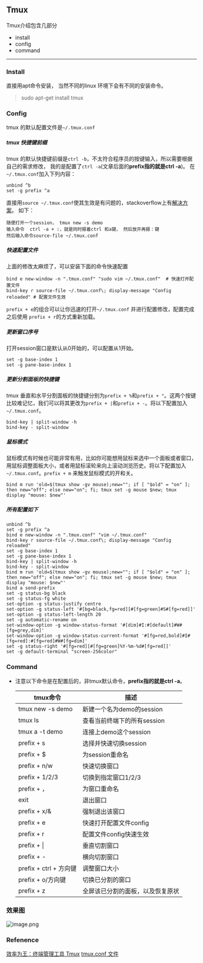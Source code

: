 ## Tmux
Tmux介绍包含几部分
* install
* config
* command
---
### Install
直接用apt命令安装， 当然不同的linux 环境下会有不同的安装命令。
> sudo apt-get install tmux
### Config
tmux 的默认配置文件是`~/.tmux.conf`
##### tmux 快捷键前缀
tmux 的默认快捷键前缀是`ctrl -b`，不太符合程序员的按键输入，所以需要根据自己的需求修改， 我的是配置了`ctrl -a`(文章后面的**prefix指的就是ctrl -a**)。
在`~/.tmux.conf`加入下列内容：
```
unbind ^b 
set -g prefix ^a
```
直接用`source ~/.tmux.conf`使其生效是有问题的，stackoverflow上有[解决方案](https://stackoverflow.com/questions/17041647/unable-to-source-tmux-conf)。
如下：
```
随便打开一个session， tmux new -s demo
输入命令  ctrl -a + :，就是同时摁着ctrl 和a键， 然后放开再摁：键
然后输入命令source-file ~/.tmux.conf
```

##### 快速配置文件
上面的修改太麻烦了，可以安装下面的命令快速配置
```
bind e new-window -n ".tmux.conf" "sudo vim ~/.tmux.conf"  # 快速打开配置文件
bind-key r source-file ~/.tmux.conf\; display-message "Config reloaded" # 配置文件生效
```

`prefix + e`的组合可以让你迅速的打开`~/.tmux.conf` 并进行配置修改，配置完成之后使用 `prefix + r`的方式重新加载。
##### 更新窗口序号
打开session窗口是默认从0开始的，可以配置从1开始。
```
set -g base-index 1         
set -g pane-base-index 1 
```

##### 更新分割面板的快捷键
tmux 垂直和水平分割面板的快捷键分别为`prefix + %`和`prefix + "`。这两个按键比较难记忆，我们可以将其更改为`prefix + |`和`prefix + -`。将以下配置加入 `~/.tmux.conf`。
```
bind-key | split-window -h 
bind-key - split-window
```
##### 鼠标模式
鼠标模式有时候也可能非常有用，比如你可能想用鼠标来选中一个面板或者窗口，用鼠标调整面板大小，或者用鼠标滚轮来向上滚动浏览历史。将以下配置加入 `~/.tmux.conf`。`prefix + m` 来触发鼠标模式的开和关。
```
bind m run 'old=$(tmux show -gv mouse);new=""; if [ "$old" = "on" ]; then new="off"; else new="on"; fi; tmux set -g mouse $new; tmux display "mouse: $new"'
```
##### 所有配置如下
```
unbind ^b
set -g prefix ^a
bind e new-window -n ".tmux.conf" "vim ~/.tmux.conf"
bind-key r source-file ~/.tmux.conf\; display-message "Config reloaded"
set -g base-index 1
set -g pane-base-index 1
bind-key | split-window -h
bind-key - split-window
bind m run 'old=$(tmux show -gv mouse);new=""; if [ "$old" = "on" ]; then new="off"; else new="on"; fi; tmux set -g mouse $new; tmux display "mouse: $new"'
bind a send-prefix
set -g status-bg black
set -g status-fg white
set-option -g status-justify centre
set-option -g status-left '#[bg=black,fg=red][#[fg=green]#S#[fg=red]]'
set-option -g status-left-length 20
set -g automatic-rename on
set-window-option -g window-status-format '#[dim]#I:#[default]#W#[fg=grey,dim]'
set-window-option -g window-status-current-format '#[fg=red,bold]#I#[fg=red]:#[fg=red]#W#[fg=dim]'
set -g status-right '#[fg=red][#[fg=green]%Y-%m-%d#[fg=red]]'
set -g default-terminal "screen-256color"
```

### Command
* 注意以下命令是在配置后的，非tmux默认命令，**prefix指的就是ctrl -a**。

  tmux命令 |  描述 | 
  ---- |----|
  tmux new -s demo    | 新建一个名为demo的session |
  tmux ls    | 查看当前终端下的所有session |
  tmux a -t demo  | 连接上demo这个session |
  prefix + s  | 选择并快速切换session |
  prefix + $  | 为session重命名 |
  prefix + n/w  | 快速切换窗口|
  prefix + 1/2/3  | 切换到指定窗口1/2/3 |
  prefix + ，  | 为窗口重命名 |
  exit   | 退出窗口 |
  prefix + x/&  | 强制退出该窗口 |
  prefix + e  | 快速打开配置文件config |
  prefix + r  | 配置文件config快速生效 |
  prefix + \|  | 垂直切割窗口 |
  prefix + -   | 横向切割窗口 |
  prefix + ctrl + 方向键 | 调整窗口大小 |
  prefix + o/方向键  | 切换已分割的窗口 |
  prefix + z  | 全屏该已分割的面板，以及恢复原状 |

### 效果图
![image.png](https://upload-images.jianshu.io/upload_images/5605276-7a7b2f344d4e5534.png?imageMogr2/auto-orient/strip%7CimageView2/2/w/1240)

 
### Refenence
[效率为王：终端管理工具 Tmux](https://gitbook.cn/books/5a362ddc2edf834ef46b6415/index.html)
[tmux.conf 文件](https://github.com/tafanfly/vim.d/blob/master/tmux.conf)
